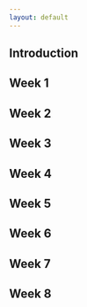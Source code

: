 ```yaml
---
layout: default
---
```


## Introduction

## Week 1

## Week 2

## Week 3

## Week 4

## Week 5

## Week 6

## Week 7

## Week 8

